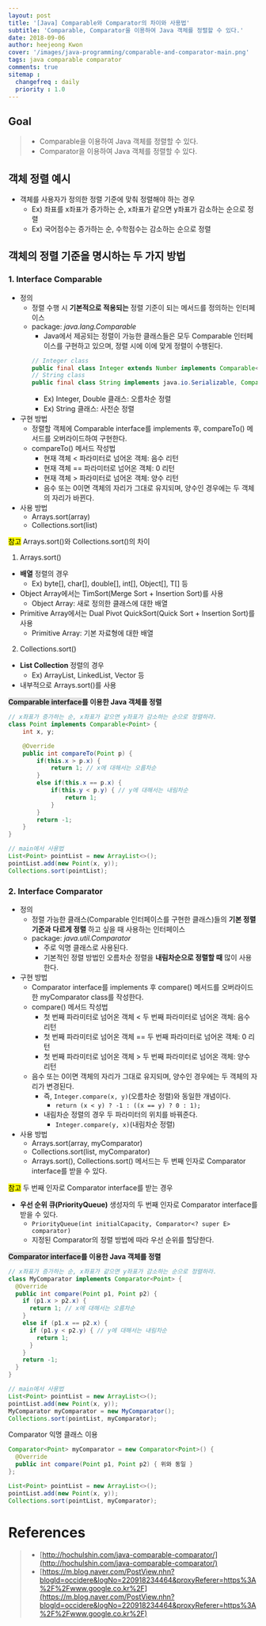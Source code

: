 ```yaml
---
layout: post
title: '[Java] Comparable와 Comparator의 차이와 사용법'
subtitle: 'Comparable, Comparator을 이용하여 Java 객체를 정렬할 수 있다.'
date: 2018-09-06
author: heejeong Kwon
cover: '/images/java-programming/comparable-and-comparator-main.png'
tags: java comparable comparator
comments: true
sitemap :
  changefreq : daily
  priority : 1.0
---
```



## Goal
> - Comparable을 이용하여 Java 객체를 정렬할 수 있다.
> - Comparator을 이용하여 Java 객체를 정렬할 수 있다.

## 객체 정렬 예시
* 객체를 사용자가 정의한 정렬 기준에 맞춰 정렬해야 하는 경우
  * Ex) 좌표를 x좌표가 증가하는 순, x좌표가 같으면 y좌표가 감소하는 순으로 정렬
  * Ex) 국어점수는 증가하는 순, 수학점수는 감소하는 순으로 정렬

## 객체의 정렬 기준을 명시하는 두 가지 방법
### 1. Interface Comparable<T>
* 정의
  * 정렬 수행 시 **기본적으로 적용되는** 정렬 기준이 되는 메서드를 정의하는 인터페이스
  * package: *java.lang.Comparable*
    * Java에서 제공되는 정렬이 가능한 클래스들은 모두 Comparable 인터페이스를 구현하고 있으며, 정렬 시에 이에 맞게 정렬이 수행된다.
    ~~~java
    // Integer class
    public final class Integer extends Number implements Comparable<Integer> { ... }
    // String class
    public final class String implements java.io.Serializable, Comparable<String>, CharSequence { ... }
    ~~~
    * Ex) Integer, Double 클래스: 오름차순 정렬
    * Ex) String 클래스: 사전순 정렬
* 구현 방법
  * 정렬할 객체에 Comparable interface를 implements 후, compareTo() 메서드를 오버라이드하여 구현한다.
  * compareTo() 메서드 작성법
    * 현재 객체 < 파라미터로 넘어온 객체: 음수 리턴
    * 현재 객체 == 파라미터로 넘어온 객체: 0 리턴
    * 현재 객체 > 파라미터로 넘어온 객체: 양수 리턴
    * 음수 또는 0이면 객체의 자리가 그대로 유지되며, 양수인 경우에는 두 객체의 자리가 바뀐다.
* 사용 방법
  * Arrays.sort(array)
  * Collections.sort(list)

<mark>참고</mark> Arrays.sort()와 Collections.sort()의 차이
1. Arrays.sort()
  * **배열** 정렬의 경우
    * Ex) byte[], char[], double[], int[], Object[], T[] 등
  * Object Array에서는 TimSort(Merge Sort + Insertion Sort)를 사용
    * Object Array: 새로 정의한 클래스에 대한 배열
  * Primitive Array에서는 Dual Pivot QuickSort(Quick Sort + Insertion Sort)를 사용
    * Primitive Array: 기본 자료형에 대한 배열
2. Collections.sort()
  * **List Collection** 정렬의 경우
    * Ex) ArrayList, LinkedList, Vector 등
  * 내부적으로 Arrays.sort()를 사용

**<span style="background-color: #e1e1e1">Comparable interface</span>를 이용한 Java 객체를 정렬**
~~~java
// x좌표가 증가하는 순, x좌표가 같으면 y좌표가 감소하는 순으로 정렬하라.
class Point implements Comparable<Point> {
    int x, y;

    @Override
    public int compareTo(Point p) {
        if(this.x > p.x) {
            return 1; // x에 대해서는 오름차순
        }
        else if(this.x == p.x) {
            if(this.y < p.y) { // y에 대해서는 내림차순
                return 1;
            }
        }
        return -1;
    }
}

// main에서 사용법
List<Point> pointList = new ArrayList<>();
pointList.add(new Point(x, y));
Collections.sort(pointList);
~~~

### 2. Interface Comparator<T>
* 정의
  * 정렬 가능한 클래스(Comparable 인터페이스를 구현한 클래스)들의 **기본 정렬 기준과 다르게 정렬** 하고 싶을 때 사용하는 인터페이스
  * package: *java.util.Comparator*
    * 주로 익명 클래스로 사용된다.
    * 기본적인 정렬 방법인 오름차순 정렬을 **내림차순으로 정렬할 때** 많이 사용한다.
* 구현 방법
  * Comparator interface를 implements 후 compare() 메서드를 오버라이드한 myComparator class를 작성한다.
  * compare() 메서드 작성법
    * 첫 번째 파라미터로 넘어온 객체 < 두 번째 파라미터로 넘어온 객체: 음수 리턴
    * 첫 번째 파라미터로 넘어온 객체 == 두 번째 파라미터로 넘어온 객체: 0 리턴
    * 첫 번째 파라미터로 넘어온 객체 > 두 번째 파라미터로 넘어온 객체: 양수 리턴
  * 음수 또는 0이면 객체의 자리가 그대로 유지되며, 양수인 경우에는 두 객체의 자리가 변경된다.
    * 즉, `Integer.compare(x, y)`(오름차순 정렬)와 동일한 개념이다.
      * `return (x < y) ? -1 : ((x == y) ? 0 : 1);`
    * 내림차순 정렬의 경우 두 파라미터의 위치를 바꿔준다.
      * `Integer.compare(y, x)`(내림차순 정렬)
* 사용 방법
  * Arrays.sort(array, myComparator)
  * Collections.sort(list, myComparator)
  * Arrays.sort(), Collections.sort() 메서드는 두 번째 인자로 Comparator interface를 받을 수 있다.

<mark>참고</mark>  두 번째 인자로 Comparator interface를 받는 경우
* **우선 순위 큐(PriorityQueue)** 생성자의 두 번째 인자로 Comparator interface를 받을 수 있다.
  * `PriorityQueue(int initialCapacity, Comparator<? super E> comparator)`
  * 지정된 Comparator의 정렬 방법에 따라 우선 순위를 할당한다.

**<span style="background-color: #e1e1e1">Comparator interface</span>를 이용한 Java 객체를 정렬**
~~~java
// x좌표가 증가하는 순, x좌표가 같으면 y좌표가 감소하는 순으로 정렬하라.
class MyComparator implements Comparator<Point> {
  @Override
  public int compare(Point p1, Point p2) {
    if (p1.x > p2.x) {
      return 1; // x에 대해서는 오름차순
    }
    else if (p1.x == p2.x) {
      if (p1.y < p2.y) { // y에 대해서는 내림차순
        return 1;
      }
    }
    return -1;
  }
}

// main에서 사용법
List<Point> pointList = new ArrayList<>();
pointList.add(new Point(x, y));
MyComparator myComparator = new MyComparator();
Collections.sort(pointList, myComparator);
~~~

Comparator 익명 클래스 이용
~~~java
Comparator<Point> myComparator = new Comparator<Point>() {
  @Override
  public int compare(Point p1, Point p2) { 위와 동일 }
};

List<Point> pointList = new ArrayList<>();
pointList.add(new Point(x, y));
Collections.sort(pointList, myComparator);
~~~

<!-- # 관련된 Post
* Eclipse에서 Spring MVC 프로젝트 생성하기에 대해 알고 싶으시면 [Eclipse에서 Spring MVC 프로젝트 생성하기](https://gmlwjd9405.github.io/2018/05/07/spring-project-eclipse-setting.html)를 참고하시기 바랍니다. -->


# References
> - [http://hochulshin.com/java-comparable-comparator/](http://hochulshin.com/java-comparable-comparator/)
> - [https://m.blog.naver.com/PostView.nhn?blogId=occidere&logNo=220918234464&proxyReferer=https%3A%2F%2Fwww.google.co.kr%2F](https://m.blog.naver.com/PostView.nhn?blogId=occidere&logNo=220918234464&proxyReferer=https%3A%2F%2Fwww.google.co.kr%2F)

